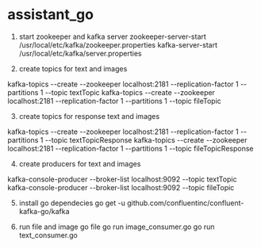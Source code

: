 # assistant_go

1. start zookeeper and kafka server
  zookeeper-server-start /usr/local/etc/kafka/zookeeper.properties
  kafka-server-start /usr/local/etc/kafka/server.properties

2. create topics for text and images

  kafka-topics --create --zookeeper localhost:2181 --replication-factor 1 --partitions 1 --topic textTopic
  kafka-topics --create --zookeeper localhost:2181 --replication-factor 1 --partitions 1 --topic fileTopic

3. create topics for response text and images

  kafka-topics --create --zookeeper localhost:2181 --replication-factor 1 --partitions 1 --topic textTopicResponse
  kafka-topics --create --zookeeper localhost:2181 --replication-factor 1 --partitions 1 --topic fileTopicResponse

4. create producers for text and images

  kafka-console-producer --broker-list localhost:9092 --topic textTopic
  kafka-console-producer --broker-list localhost:9092 --topic fileTopic

5. install go dependecies
  go get -u github.com/confluentinc/confluent-kafka-go/kafka

6. run file and image go file
  go run image_consumer.go
  go run text_consumer.go
